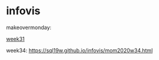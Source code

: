 # infovis

makeovermonday:

 <a href="https://sql19w.github.io/infovis/momw31.html">week31</a>

week34: https://sql19w.github.io/infovis/mom2020w34.html


